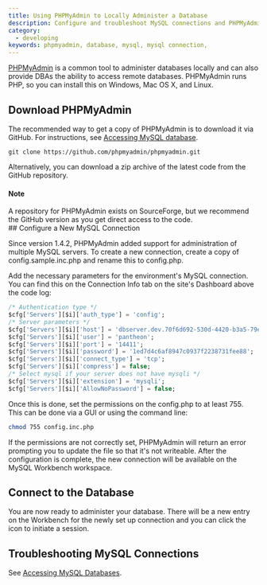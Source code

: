 ```yaml
---
title: Using PHPMyAdmin to Locally Administer a Database
description: Configure and troubleshoot MySQL connections and PHPMyAdmin for Pantheon sites.
category:
  - developing
keywords: phpmyadmin, database, mysql, mysql connection,
---
```

[PHPMyAdmin](https://github.com/phpmyadmin/phpmyadmin/) is a common tool to administer databases locally and can also provide DBAs the ability to access remote databases. PHPMyAdmin runs PHP, so you can install this on Windows, Mac OS X, and Linux.

## Download PHPMyAdmin

The recommended way to get a copy of PHPMyAdmin is to download it via GitHub. For instructions, see [Accessing MySQL database](/docs/articles/local/accessing-mysql-databases/).
```nohighlight
git clone https://github.com/phpmyadmin/phpmyadmin.git
```
Alternatively, you can download a zip archive of the latest code from the GitHub repository.

<div class="alert alert-info" role="alert">
<h4>Note</h4>
A repository for PHPMyAdmin exists on SourceForge, but we recommend the GitHub version as you get direct access to the code.
</div>
## Configure a New MySQL Connection

Since version 1.4.2, PHPMyAdmin added support for administration of multiple MySQL servers. To create a new connection, create a copy of config.sample.inc.php and rename this to config.php.

Add the necessary parameters for the environment's MySQL connection. You can find this on the Connection Info tab on the site's Dashboard above the code log:

```sql
/* Authentication type */
$cfg['Servers'][$i]['auth_type'] = 'config';
/* Server parameters */
$cfg['Servers'][$i]['host'] = 'dbserver.dev.70f6d692-530d-4420-b3a5-79e0187602ca.drush.in';
$cfg['Servers'][$i]['user'] = 'pantheon';
$cfg['Servers'][$i]['port'] = '14411';
$cfg['Servers'][$i]['password'] = '1ed7d4c6af8947c0937f2238731fee88';
$cfg['Servers'][$i]['connect_type'] = 'tcp';
$cfg['Servers'][$i]['compress'] = false;
/* Select mysql if your server does not have mysqli */
$cfg['Servers'][$i]['extension'] = 'mysqli';
$cfg['Servers'][$i]['AllowNoPassword'] = false;
```
Once this is done, set the permissions on the config.php to at least 755. This can be done via a GUI or using the command line:
```bash
chmod 755 config.inc.php
```
If the permissions are not correctly set, PHPMyAdmin will return an error prompting you to update the file so that it's not writeable. After the configuration is complete, the new connection will be available on the MySQL Workbench workspace. 

## Connect to the Database

You are now ready to administer your database. There will be a new entry on the Workbench for the newly set up connection and you can click the icon to initiate a session.
## Troubleshooting MySQL Connections
See [Accessing MySQL Databases](/docs/articles/local/accessing-mysql-databases).
